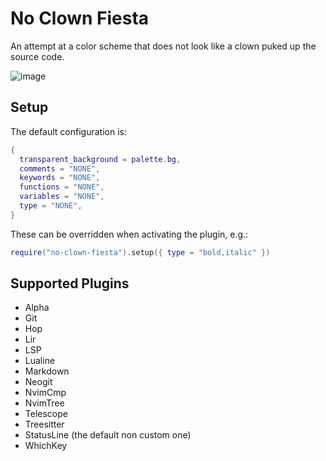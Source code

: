 # No Clown Fiesta

An attempt at a color scheme that does not look like a clown puked up the source code.

![image](https://gustafrydholm.xyz/images/no-clown-fiesta.png?)

## Setup
The default configuration is:
```lua
{
  transparent_background = palette.bg,
  comments = "NONE",
  keywords = "NONE",
  functions = "NONE",
  variables = "NONE",
  type = "NONE",
}
```

These can be overridden when activating the plugin, e.g.:

```lua
require("no-clown-fiesta").setup({ type = "bold,italic" })
```

## Supported Plugins

- Alpha
- Git
- Hop
- Lir
- LSP
- Lualine
- Markdown
- Neogit
- NvimCmp
- NvimTree
- Telescope
- Treesitter
- StatusLine (the default non custom one)
- WhichKey
